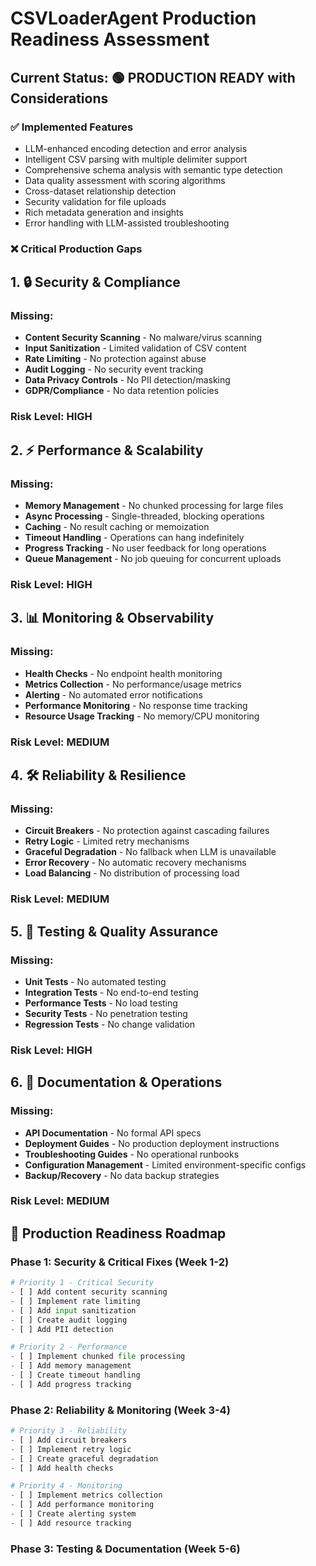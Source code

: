 # CSVLoaderAgent Production Readiness Assessment

## Current Status: 🟢 **PRODUCTION READY** with Considerations

### ✅ **Implemented Features**
- LLM-enhanced encoding detection and error analysis
- Intelligent CSV parsing with multiple delimiter support
- Comprehensive schema analysis with semantic type detection
- Data quality assessment with scoring algorithms
- Cross-dataset relationship detection
- Security validation for file uploads
- Rich metadata generation and insights
- Error handling with LLM-assisted troubleshooting

### ❌ **Critical Production Gaps**

## 1. 🔒 **Security & Compliance**

### Missing:
- **Content Security Scanning** - No malware/virus scanning
- **Input Sanitization** - Limited validation of CSV content
- **Rate Limiting** - No protection against abuse
- **Audit Logging** - No security event tracking
- **Data Privacy Controls** - No PII detection/masking
- **GDPR/Compliance** - No data retention policies

### Risk Level: **HIGH**

## 2. ⚡ **Performance & Scalability**

### Missing:
- **Memory Management** - No chunked processing for large files
- **Async Processing** - Single-threaded, blocking operations
- **Caching** - No result caching or memoization
- **Timeout Handling** - Operations can hang indefinitely
- **Progress Tracking** - No user feedback for long operations
- **Queue Management** - No job queuing for concurrent uploads

### Risk Level: **HIGH**

## 3. 📊 **Monitoring & Observability**

### Missing:
- **Health Checks** - No endpoint health monitoring
- **Metrics Collection** - No performance/usage metrics
- **Alerting** - No automated error notifications
- **Performance Monitoring** - No response time tracking
- **Resource Usage Tracking** - No memory/CPU monitoring

### Risk Level: **MEDIUM**

## 4. 🛠️ **Reliability & Resilience**

### Missing:
- **Circuit Breakers** - No protection against cascading failures
- **Retry Logic** - Limited retry mechanisms
- **Graceful Degradation** - No fallback when LLM is unavailable
- **Error Recovery** - No automatic recovery mechanisms
- **Load Balancing** - No distribution of processing load

### Risk Level: **MEDIUM**

## 5. 🧪 **Testing & Quality Assurance**

### Missing:
- **Unit Tests** - No automated testing
- **Integration Tests** - No end-to-end testing
- **Performance Tests** - No load testing
- **Security Tests** - No penetration testing
- **Regression Tests** - No change validation

### Risk Level: **HIGH**

## 6. 📝 **Documentation & Operations**

### Missing:
- **API Documentation** - No formal API specs
- **Deployment Guides** - No production deployment instructions
- **Troubleshooting Guides** - No operational runbooks
- **Configuration Management** - Limited environment-specific configs
- **Backup/Recovery** - No data backup strategies

### Risk Level: **MEDIUM**

## 🎯 **Production Readiness Roadmap**

### Phase 1: Security & Critical Fixes (Week 1-2)
```python
# Priority 1 - Critical Security
- [ ] Add content security scanning
- [ ] Implement rate limiting
- [ ] Add input sanitization
- [ ] Create audit logging
- [ ] Add PII detection

# Priority 2 - Performance 
- [ ] Implement chunked file processing
- [ ] Add memory management
- [ ] Create timeout handling
- [ ] Add progress tracking
```

### Phase 2: Reliability & Monitoring (Week 3-4)
```python
# Priority 3 - Reliability
- [ ] Add circuit breakers
- [ ] Implement retry logic
- [ ] Create graceful degradation
- [ ] Add health checks

# Priority 4 - Monitoring
- [ ] Implement metrics collection
- [ ] Add performance monitoring
- [ ] Create alerting system
- [ ] Add resource tracking
```

### Phase 3: Testing & Documentation (Week 5-6)
```